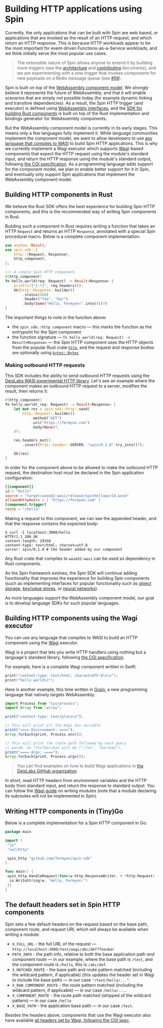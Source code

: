 # Building HTTP applications using Spin

Currently, the only applications that can be built with Spin are web based, or
applications that are invoked as the result of an HTTP request, and which return
an HTTP response. This is because HTTP workloads appear to be the most important
for event-driven Functions-as-a-Service workloads, and we think initially serve
the most popular use cases.

> The extensible nature of Spin allows anyone to extend it by building more
> triggers (see the [architecture](./architecture.md) and
> [contributing](./contributing.md) documents), and we are experimenting with a
> new trigger that invokes components for new payloads on a Redis message queue
> (see [#59](https://github.com/fermyon/spin/issues/59)).

Spin is built on top of the
[WebAssembly component model](https://github.com/WebAssembly/component-model).
We _strongly_ believe it represents the future of WebAssembly, and that it will
enable scenarios that are simply not possible today (for example dynamic linking
and transitive dependencies). As a result, the Spin HTTP trigger (and executor)
is defined using [WebAssembly interfaces](../wit/ephemeral), and the
[SDK for building Rust components](../sdk/rust) is built on top of the Rust
implementation and bindings generator for WebAssembly components.

But the WebAssembly component model is currently in its early stages. This means
only a few languages fully implement it. While language communities implement
the component model, we want to allow developers to use
[any language that compiles to WASI](https://www.fermyon.com/wasm-languages/webassembly-language-support)
to build Spin HTTP applications. This is why we currently implement a Wagi
executor which supports [Wagi](https://github.com/deislabs/wagi)-based
components that expect the HTTP request using the module's standard input, and
return the HTTP response using the module's standard output, following
[the CGI specification](https://tools.ietf.org/html/rfc3875). As a programming
language adds support for the component model, we plan to enable better support
for it in Spin, and eventually only support Spin applications that implement the
WebAssembly component model.

## Building HTTP components in Rust

We believe the Rust SDK offers the best experience for building Spin HTTP
components, and this is the recommended way of writing Spin components in Rust.

Building such a component in Rust requires writing a function that takes an HTTP
`Request` and returns an HTTP `Response`, annotated with a special Spin
procedural macro. Below is a complete component implementation:

```rust
use anyhow::Result;
use spin_sdk::{
    http::{Request, Response},
    http_component,
};

/// A simple Spin HTTP component.
#[http_component]
fn hello_world(req: Request) -> Result<Response> {
    println!("{:?}", req.headers());
    Ok(http::Response::builder()
        .status(200)
        .header("foo", "bar")
        .body(Some("Hello, Fermyon!".into()))?)
}
```

The important things to note in the function above:

- the `spin_sdk::http_component` macro — this marks the function as the
  entrypoint for the Spin component
- the function signature — `fn hello_world(req: Request) -> Result<Response>` —
  the Spin HTTP component uses the HTTP objects from the popular Rust crate
  [`http`](https://crates.io/crates/http), and the request and response bodies
  are optionally using [`bytes::Bytes`](https://crates.io/crates/bytes)

### Making outbound HTTP requests

This SDK includes the ability to send outbound HTTP requests using the
[DeisLabs WASI experimental HTTP library](https://github.com/deislabs/wasi-experimental-http).
Let's see an example where the component makes an outbound HTTP request to a
server, modifies the result, then returns it:

```rust
#[http_component]
fn hello_world(_req: Request) -> Result<Response> {
    let mut res = spin_sdk::http::send(
        http::Request::builder()
            .method("GET")
            .uri("https://fermyon.com")
            .body(None)?,
    )?;

    res.headers_mut()
        .insert(http::header::SERVER, "spin/0.1.0".try_into()?);

    Ok(res)
}
```

In order for the component above to be allowed to make the outbound HTTP
request, the destination host must be declared in the Spin application
configuration:

```toml
[[component]]
id = "hello"
source = "target/wasm32-wasi/release/spinhelloworld.wasm"
allowedHttpHosts = [ "https://fermyon.com" ]
[component.trigger]
route = "/hello"
```

Making a request to this component, we can see the appended header, and that the
response contains the expected body:

```shell
$ curl -I localhost:3000/hello
HTTP/1.1 200 OK
content-length: 29350
content-type: text/html; charset=utf-8
server: spin/0.1.0 # the header added by our component
```

Any Rust crate that compiles to `wasm32-wasi` can be used as dependency in Rust
components.

As the Spin framework evolves, the Spin SDK will continue adding functionality
that improves the experience for building Spin components (such as implementing
interfaces for popular functionality such as
[object storage](https://github.com/fermyon/spin/issues/48),
[key/value stores](https://github.com/fermyon/spin/issues/47), or
[neural networks](https://github.com/fermyon/spin/issues/50)).

As more languages support the WebAssembly component model, our goal is to
develop language SDKs for such popular languages.

## Building HTTP components using the Wagi executor

You can use any language that compiles to WASI to build an HTTP component using
the [Wagi](https://github.com/deislabs/wagi) executor.

Wagi is a project that lets you write HTTP handlers using nothing but a
language's standard library, following
[the CGI specification](https://tools.ietf.org/html/rfc3875).

For example, here is a complete Wagi component written in Swift:

```swift
print("content-type: text/html; charset=UTF-8\n\n");
print("hello world\n");
```

Here is another example, this time written in [Grain](https://grain-lang.org/),
a new programming language that natively targets WebAssembly:

```js
import Process from "sys/process";
import Array from "array";

print("content-type: text/plain\n");

// This will print all the Wagi env variable
print("==== Environment: ====");
Array.forEach(print, Process.env());

// This will print the route path followed by each query
// param. So /foo?bar=baz will be ["/foo", "bar=baz"].
print("==== Args: ====");
Array.forEach(print, Process.argv());
```

> You can find examples on how to build Wagi applications in
> [the DeisLabs GitHub organization](https://github.com/deislabs?q=wagi&type=public&language=&sort=).

In short, read HTTP headers from environment variables and the HTTP body from
standard input, and return the response to standard output. You can follow the
[Wagi guide](https://github.com/deislabs/wagi/blob/main/docs/writing_modules.md)
on writing modules (note that a module declaring its subroutes will not be
implemented in Spin).

## Writing HTTP components in (Tiny)Go

Below is a complete implementation for a Spin HTTP component in Go:

```go
package main

import (
 "io"
 "net/http"

 spin_http "github.com/fermyon/spin-sdk"
)

func main() {
 spin_http.HandleRequest(func(w http.ResponseWriter, r *http.Request) {
  io.WriteString(w, "Hello, Fermyon!")
 })
}
```

## The default headers set in Spin HTTP components

Spin sets a few default headers on the request based on the base path, component
route, and request URI, which will always be available when writing a module:

- `X_FULL_URL` - the full URL of the request —
  `http://localhost:3000/test/wagi/abc/def?foo=bar`
- `PATH_INFO` - the path info, relative to both the base application path _and_
  component route — in our example, where the base path is `/test`, and the
  component route is `/hello`, this is `/abc/def`.
- `X_MATCHED_ROUTE` - the base path and route pattern matched (including the
  wildcard pattern, if applicable) (this updates the header set in Wagi to
  include the base path) — in our case `"/test/hello/..."`.
- `X_RAW_COMPONENT_ROUTE` - the route pattern matched (including the wildcard
  pattern, if applicable) — in our case `/hello/...`.
- `X_COMPONENT_ROUTE` - the route path matched (stripped of the wildcard
  pattern) — in our case `/hello`
- `X_BASE_PATH` - the application base path — in our case `/test`.

Besides the headers above, components that use the Wagi executor also have
available
[all headers set by Wagi, following the CGI spec](https://github.com/deislabs/wagi/blob/main/docs/environment_variables.md).
